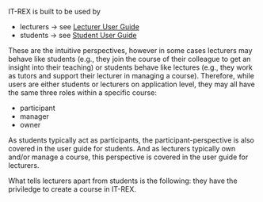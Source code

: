 IT-REX is built to be used by
* lecturers -> see [Lecturer User Guide](How-to-use-IT-REX--Lecturer)
* students -> see [Student User Guide](How-to-use-IT-REX--Student)

These are the intuitive perspectives, however in some cases lecturers may behave like students (e.g., they join the course of their colleague to get an insight into their teaching) or students behave like lectures (e.g., they work as tutors and support their lecturer in managing a course). Therefore, while users are either students or lecturers on application level, they may all have the same three roles within a specific course:
* participant
* manager
* owner

As students typically act as participants, the participant-perspective is also covered in the user guide for students.
And as lecturers typically own and/or manage a course, this perspective is covered in the user guide for lecturers.

What tells lecturers apart from students is the following: they have the priviledge to create a course in IT-REX.